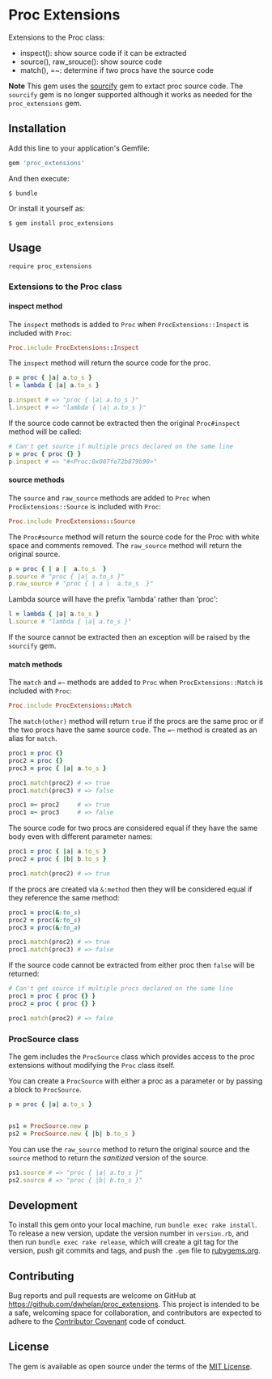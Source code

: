 # Proc Extensions

Extensions to the Proc class:
 * inspect(): show source code if it can be extracted
 * source(), raw_srouce(): show source code
 * match(), =~: determine if two procs have the source code

**Note** This gem uses the [sourcify](https://github.com/ngty/sourcify) gem to extact proc source code. The `sourcify` gem
is no longer supported although it works as needed for the `proc_extensions` gem.

## Installation

Add this line to your application's Gemfile:

```ruby
gem 'proc_extensions'
```

And then execute:

    $ bundle

Or install it yourself as:

    $ gem install proc_extensions

## Usage

```
require proc_extensions
```

### Extensions to the Proc class

#### inspect method

The ```inspect``` methods is added to ```Proc``` when ```ProcExtensions::Inspect``` is included with ```Proc```:

```ruby
Proc.include ProcExtensions::Inspect
```

The ```inspect``` method will return the source code for the proc.

```ruby
p = proc { |a| a.to_s }
l = lambda { |a| a.to_s }

p.inspect # => "proc { |a| a.to_s }"
l.inspect # => "lambda { |a| a.to_s }"
```

If the source code cannot be extracted then the original ```Proc#inspect``` method will be called:

```ruby
# Can't get source if multiple procs declared on the same line
p = proc { proc {} }
p.inspect # => "#<Proc:0x007fe72b879b90>"
```

#### source methods

The ```source``` and ```raw_source``` methods are added to ```Proc``` when ```ProcExtensions::Source``` is included with ```Proc```:

```ruby
Proc.include ProcExtensions::Source
```

The ```Proc#source``` method will return the source code for the Proc with
white space and comments removed. The ```raw_source``` method will return the original source.

```ruby
p = proc { | a |  a.to_s  }
p.source # "proc { |a| a.to_s }"
p.raw_source # "proc { | a |  a.to_s  }"
```
Lambda source will have the prefix 'lambda' rather than 'proc':

```ruby
l = lambda { |a| a.to_s }
l.source # "lambda { |a| a.to_s }"
```

If the source cannot be extracted then an exception will be raised by the ```sourcify``` gem.

#### match methods

The ```match``` and ```=~``` methods are added to ```Proc``` when ```ProcExtensions::Match``` is included with ```Proc```:

```ruby
Proc.include ProcExtensions::Match
```

The ```match(other)``` method will return ```true``` if the procs are the same proc or
if the two procs have the same source code. The ```=~``` method is created as an alias for ```match```.

```ruby
proc1 = proc {}
proc2 = proc {}
proc3 = proc { |a| a.to_s }

proc1.match(proc2) # => true
proc1.match(proc3) # => false

proc1 =~ proc2     # => true
proc1 =~ proc3     # => false
```

The source code for two procs are considered equal if they have the same body
even with different parameter names:

```ruby
proc1 = proc { |a| a.to_s }
proc2 = proc { |b| b.to_s }

proc1.match(proc2) # => true
```

If the procs are created via `&:method` then they will
be considered equal if they reference the same method:

```ruby
proc1 = proc(&:to_s)
proc2 = proc(&:to_s)
proc3 = proc(&:to_a)

proc1.match(proc2) # => true
proc1.match(proc3) # => false
```

If the source code cannot be extracted from either proc then ```false``` will be returned:

```ruby
# Can't get source if multiple procs declared on the same line
proc1 = proc { proc {} }
proc2 = proc { proc {} }

proc1.match(proc2) # => false
```

### ProcSource class

The gem includes the ```ProcSource``` class which provides
access to the proc extensions without modifying the ```Proc``` class itself.


You can create a ```ProcSource``` with either a proc as a parameter or by passing a block to ```ProcSource```.

```ruby
p = proc { |a| a.to_s }


ps1 = ProcSource.new p
ps2 = ProcSource.new { |b| b.to_s }
```

You can use the ```raw_source``` method to return the original source and
the  ```source``` method to return the *sanitized* version of the source.

```ruby
ps1.source # => "proc { |a| a.to_s }"
ps2.source # => "proc { |b| b.to_s }"
```

## Development

To install this gem onto your local machine, run `bundle exec rake install`. To release a new version, update the version number in `version.rb`, and then run `bundle exec rake release`, which will create a git tag for the version, push git commits and tags, and push the `.gem` file to [rubygems.org](https://rubygems.org).

## Contributing

Bug reports and pull requests are welcome on GitHub at https://github.com/dwhelan/proc_extensions.
This project is intended to be a safe, welcoming space for collaboration, 
and contributors are expected to adhere to the [Contributor Covenant](contributor-covenant.org) 
code of conduct.

## License

The gem is available as open source under the terms of the [MIT License](http://opensource.org/licenses/MIT).
